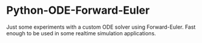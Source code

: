 # Python-ODE-Forward-Euler
Just some experiments with a custom ODE solver using Forward-Euler. Fast enough to be used in some realtime simulation applications.
